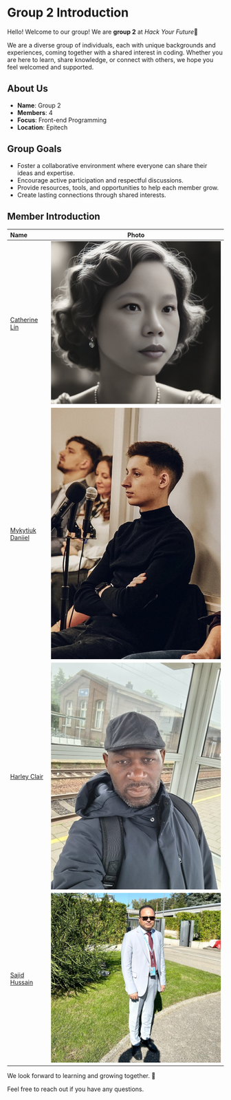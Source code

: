 # Group 2 Introduction

Hello! Welcome to our group! We are **group 2** at *Hack Your Future*👋

We are a diverse group of individuals, each with unique backgrounds and
experiences, coming together with a shared interest in coding. Whether you are
here to learn, share knowledge, or connect with others, we hope you feel
welcomed and supported.

## About Us

- **Name**: Group 2
- **Members**: 4
- **Focus**: Front-end Programming
- **Location**: Epitech

## Group Goals

- Foster a collaborative environment where everyone can share their ideas and
  expertise.
- Encourage active participation and respectful discussions.
- Provide resources, tools, and opportunities to help each member grow.
- Create lasting connections through shared interests.

## Member Introduction

| Name                                         |                       Photo                       |
| :------------------------------------------- | :-----------------------------------------------: |
| [Catherine Lin](./members/catherine-info.md) | ![Catherine's photo](./members/img/catherine.png) |
| [Mykytiuk Daniiel](./members/daniel-info.md) |    ![Daniel's photo](./members/img/daniel.jpg)    |
| [Harley Clair](./members/harley-info.md)     |   ![Harley's photo](./members/img/harley.jpeg)    |
| [Sajid Hussain](./members/sajid-info.md)     |     ![Sajid's photo](./members/img/sajid.jpg)     |

We look forward to learning and growing together. 🚀

Feel free to reach out if you have any questions.
